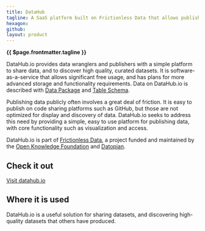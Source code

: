 ```yaml
---
title: DataHub
tagline: A SaaS platform built on Frictionless Data that allows publishing and sharing data, as well as discovery of high-quality curated data.
hexagon: 
github:
layout: product
---
```

 
**{{ $page.frontmatter.tagline }}**
 
DataHub.io provides data wranglers and publishers with a simple platform to share data, and to discover high quality, curated datasets. It is software-as-a-service that allows significant free usage, and has plans for more advanced storage and functionality requirements. Data on DataHub.io is described with [Data Package](https://specs.frictionlessdata.io/data-package/) and [Table Schema](https://next.frictionlessdata.io/products/table-schema/).
 
Publishing data publicly often involves a great deal of friction. It is easy to publish on code sharing platforms such as GitHub, but those are not optimized for display and discovery of data. DataHub.io seeks to address this need by providing a simple, easy to use platform for publishing data, with core functionality such as visualization and access.
 
DataHub.io is part of [Frictionless Data](https://frictionlessdata.io), a project funded and maintained by the [Open Knowledge Foundation](https://okfn.org) and [Datopian](https://datopian.com).
 
## Check it out
 
[Visit datahub.io](https://datahub.io)
 
## Where it is used
 
DataHub.io is a useful solution for sharing datasets, and discovering high-quality datasets that others have produced.
 
